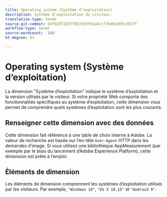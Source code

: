 ```yaml
---
title: Operating system (Système d’exploitation)
description: Système d’exploitation du visiteur.
translation-type: tm+mt
source-git-commit: d3f92d72207f027d35f81a4ccf70d01569c3557f
workflow-type: tm+mt
source-wordcount: '104'
ht-degree: 6%

---
```



# Operating system (Système d’exploitation)

La dimension &quot;Système d’exploitation&quot; indique le système d’exploitation et la version utilisés par le visiteur. Si votre propriété Web comporte des fonctionnalités spécifiques au système d’exploitation, cette dimension vous permet de comprendre quels systèmes d’exploitation sont les plus courants.

## Renseigner cette dimension avec des données

Cette dimension fait référence à une table de choix interne à Adobe. La valeur de recherche est basée sur l’en-tête `User-Agent` HTTP dans les demandes d’image. Si vous utilisez une bibliothèque AppMeasurement (par exemple par le biais du lancement d’Adobe Experience Platform), cette dimension est prête à l’emploi.

## Éléments de dimension

Les éléments de dimension comprennent les systèmes d’exploitation utilisés par les visiteurs. Par exemple, `"Windows 10"`, `"OS X 10.15"` et `"Android 9"`.
